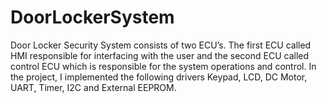 # DoorLockerSystem
Door Locker Security System consists of two ECU’s. The first ECU called HMI responsible for interfacing with the user and the second ECU called control ECU which is responsible for the system operations and control. In the project, I implemented the following drivers Keypad, LCD, DC Motor, UART, Timer, I2C and External EEPROM.
